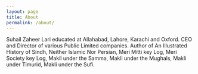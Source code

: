 ```yaml
---
layout: page
title: About
permalink: /about/
---
```


  Suhail Zaheer Lari educated at Allahabad, Lahore, Karachi and Oxford. CEO and Director of various Public Limited companies. Author of An Illustrated History of Sindh, Neither Islamic Nor Persian, Meri Mitti key Log, Meri Society key Log, Makil under the Samma, Makli under the Mughals, Makli under Timurid, Makli under the Sufi.
